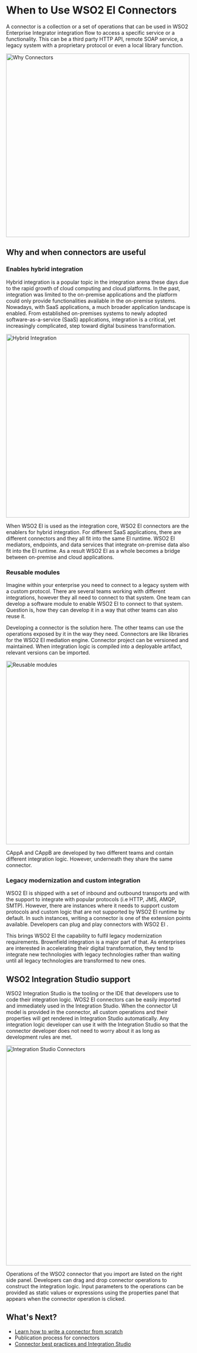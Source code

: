 # When to Use WSO2 EI Connectors

A connector is a collection or a set of operations that can be used in WSO2 Enterprise Integrator integration flow to access a specific service or a functionality. This can be a third party HTTP API, remote SOAP service, a legacy system with a proprietary protocol or even a local library function.

<img src="{{base_path}}/assets/img/integrate/connectors/why-connectors.png" title="Why Connectors" width="500" alt="Why Connectors"/>

## Why and when connectors are useful

### Enables hybrid integration

Hybrid integration is a popular topic in the integration arena these days due to the rapid growth of cloud computing and cloud platforms. In the past, integration was limited to the on-premise applications and the platform could only provide functionalities available in the on-premise systems. Nowadays, with SaaS applications, a much broader application landscape is enabled. From established on-premises systems to newly adopted software-as-a-service (SaaS) applications, integration is a critical, yet increasingly complicated, step toward digital business transformation. 

<img src="{{base_path}}/assets/img/integrate/connectors/why-connectors2.png" title="Hybrid Integration" width="500" alt="Hybrid Integration"/>

When WSO2 EI is used as the integration core, WSO2 EI connectors are the enablers for hybrid integration. For different SaaS applications, there are different connectors and they all fit into the same EI runtime. WSO2 EI mediators, endpoints, and data services that integrate on-premise data also fit into the EI runtime. As a result WSO2 EI as a whole becomes a bridge between on-premise and cloud applications. 

### Reusable modules 

Imagine within your enterprise you need to connect to a legacy system with a custom protocol. There are several teams working with different integrations, however they all need to connect to that system. One team can develop a software module to enable WSO2 EI to connect to that system. Question is, how they can develop it in a way that other teams can also reuse it. 

Developing a connector is the solution here. The other teams can use the operations exposed by it in the way they need. Connectors are like libraries for the WSO2 EI mediation engine. Connector project can be versioned and maintained. When integration logic is compiled into a deployable artifact, relevant versions can be imported. 

<img src="{{base_path}}/assets/img/integrate/connectors/why-connectors3.png" title="Reusable modules" width="500" alt="Reusable modules"/>

CAppA and CAppB are developed by two different teams and contain different integration logic. However, underneath they share the same connector. 

### Legacy modernization and custom integration 

WSO2 EI is shipped with a set of inbound and outbound transports and with the support to integrate with popular protocols (i.e HTTP, JMS, AMQP, SMTP). However, there are instances where it needs to support custom protocols and custom logic that are not supported by WSO2 EI runtime by default. In such instances, writing a connector is one of the extension points available. Developers can plug and play connectors with WSO2 EI .

This brings WSO2 EI the capability to fulfil legacy modernization requirements. Brownfield integration is a major part of that. As enterprises are interested in accelerating their digital transformation, they tend to integrate new technologies with legacy technologies rather than waiting until all legacy technologies are transformed to new ones. 

## WSO2 Integration Studio support 

WSO2 Integration Studio is the tooling or the IDE that developers use to code their integration logic. WOS2 EI connectors can be easily imported and immediately used in the Integration Studio. When the connector UI model is provided in the connector, all custom operations and their properties will get rendered in Integration Studio automatically. Any integration logic developer can use it with the Integration Studio so that the connector developer does not need to worry about it as long as development rules are met. 

<img src="{{base_path}}/assets/img/integrate/connectors/why-connectors4.png" title="Integration Studio Connectors" width="600" alt="Integration Studio Connectors"/>

Operations of the WSO2 connector that you import are listed on the right side panel. Developers can drag and drop connector operations to construct the integration logic. Input parameters to the operations can be provided as static values or expressions using the properties panel that appears when the connector operation is clicked. 

## What's Next?

* [Learn how to write a connector from scratch]({{base_path}}/reference/connectors/develop-connectors.md) 
* Publication process for connectors 
* [Connector best practices and Integration Studio]({{base_path}}/reference/connectors/connector-usage.md) 
